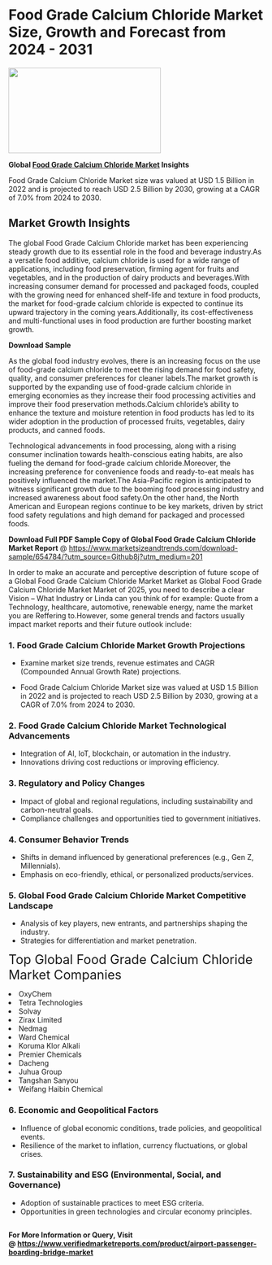 <H1>Food Grade Calcium Chloride Market Size, Growth and Forecast from 2024 - 2031</H1><img class="aligncenter size-medium wp-image-584254" src="https://thirdeyenews.in/wp-content/uploads/2024/09/Global-Market-Research-300x168.jpeg" alt="" width="300" height="168" /><p><strong>Global&nbsp;<a href="https://www.marketsizeandtrends.com/download-sample/654784/?utm_source=Github8j?utm_medium=201">Food Grade Calcium Chloride Market</a> Insights</strong></p><p>Food Grade Calcium Chloride Market size was valued at USD 1.5 Billion in 2022 and is projected to reach USD 2.5 Billion by 2030, growing at a CAGR of 7.0% from 2024 to 2030.</p><p><h2>Market Growth Insights</h2> <p>The global Food Grade Calcium Chloride market has been experiencing steady growth due to its essential role in the food and beverage industry.As a versatile food additive, calcium chloride is used for a wide range of applications, including food preservation, firming agent for fruits and vegetables, and in the production of dairy products and beverages.With increasing consumer demand for processed and packaged foods, coupled with the growing need for enhanced shelf-life and texture in food products, the market for food-grade calcium chloride is expected to continue its upward trajectory in the coming years.Additionally, its cost-effectiveness and multi-functional uses in food production are further boosting market growth.</p> <p><strong>Download Sample</strong></p> <p>As the global food industry evolves, there is an increasing focus on the use of food-grade calcium chloride to meet the rising demand for food safety, quality, and consumer preferences for cleaner labels.The market growth is supported by the expanding use of food-grade calcium chloride in emerging economies as they increase their food processing activities and improve their food preservation methods.Calcium chloride’s ability to enhance the texture and moisture retention in food products has led to its wider adoption in the production of processed fruits, vegetables, dairy products, and canned foods.</p> <p>Technological advancements in food processing, along with a rising consumer inclination towards health-conscious eating habits, are also fueling the demand for food-grade calcium chloride.Moreover, the increasing preference for convenience foods and ready-to-eat meals has positively influenced the market.The Asia-Pacific region is anticipated to witness significant growth due to the booming food processing industry and increased awareness about food safety.On the other hand, the North American and European regions continue to be key markets, driven by strict food safety regulations and high demand for packaged and processed foods.</p> <p><span class=""><strong>Download Full PDF Sample Copy of Global Food Grade Calcium Chloride Market Report</strong> @ <a href="https://www.marketsizeandtrends.com/download-sample/654784/?utm_source=Github8j?utm_medium=201" target="_blank">https://www.marketsizeandtrends.com/download-sample/654784/?utm_source=Github8j?utm_medium=201</a></span></p><p>In order to make an accurate and perceptive description of future scope of a Global&nbsp;Food Grade Calcium Chloride Market Market as Global&nbsp;Food Grade Calcium Chloride Market Market of 2025, you need to describe a clear Vision &ndash; What Industry or Linda can you think of for example: Quote from a Technology, healthcare, automotive, renewable energy, name the market you are Reffering to.However, some general trends and factors usually impact market reports and their future outlook include:</p><h3>1.&nbsp;<strong>Food Grade Calcium Chloride Market Growth Projections</strong></h3><ul><li>Examine market size trends, revenue estimates and CAGR (Compounded Annual Growth Rate) projections.</li><li><p>Food Grade Calcium Chloride Market size was valued at USD 1.5 Billion in 2022 and is projected to reach USD 2.5 Billion by 2030, growing at a CAGR of 7.0% from 2024 to 2030.</p></li></ul><h3>2.&nbsp;<strong>Food Grade Calcium Chloride Market Technological Advancements</strong></h3><ul><li>Integration of AI, IoT, blockchain, or automation in the industry.</li><li>Innovations driving cost reductions or improving efficiency.</li></ul><h3>3.&nbsp;<strong>Regulatory and Policy Changes</strong></h3><ul><li>Impact of global and regional regulations, including sustainability and carbon-neutral goals.</li><li>Compliance challenges and opportunities tied to government initiatives.</li></ul><h3>4.&nbsp;<strong>Consumer Behavior Trends</strong></h3><ul><li>Shifts in demand influenced by generational preferences (e.g., Gen Z, Millennials).</li><li>Emphasis on eco-friendly, ethical, or personalized products/services.</li></ul><h3>5.&nbsp;<strong>Global Food Grade Calcium Chloride Market Competitive Landscape</strong></h3><ul><li>Analysis of key players, new entrants, and partnerships shaping the industry.</li><li>Strategies for differentiation and market penetration.</li></ul><p data-pm-slice="1 1 []"><span style="color: inherit; font-family: inherit; font-size: 25px;">Top Global Food Grade Calcium Chloride Market Companies</span></p><div class="" data-test-id=""><p><li>OxyChem</li><li> Tetra Technologies</li><li> Solvay</li><li> Zirax Limited</li><li> Nedmag</li><li> Ward Chemical</li><li> Koruma Klor Alkali</li><li> Premier Chemicals</li><li> Dacheng</li><li> Juhua Group</li><li> Tangshan Sanyou</li><li> Weifang Haibin Chemical</li></p></div><h3>6.&nbsp;<strong>Economic and Geopolitical Factors</strong></h3><ul><li>Influence of global economic conditions, trade policies, and geopolitical events.</li><li>Resilience of the market to inflation, currency fluctuations, or global crises.</li></ul><h3>7.&nbsp;<strong>Sustainability and ESG (Environmental, Social, and Governance)</strong></h3><ul><li>Adoption of sustainable practices to meet ESG criteria.</li><li>Opportunities in green technologies and circular economy principles.</li></ul><h2><strong style="font-size: 14px;">For More Information or Query, Visit @&nbsp;</strong><a style="background-color: #ffffff; font-size: 14px;" href="https://www.marketsizeandtrends.com/report/food-grade-calcium-chloride-market/" target="_blank">https://www.verifiedmarketreports.com/product/airport-passenger-boarding-bridge-market</a></h2>